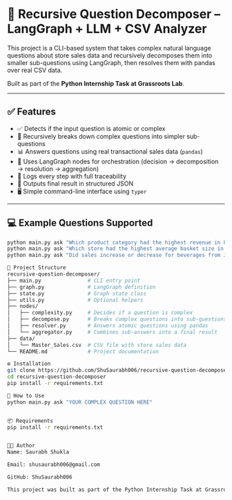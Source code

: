 # 🧠 Recursive Question Decomposer – LangGraph + LLM + CSV Analyzer

This project is a CLI-based system that takes complex natural language questions about store sales data and recursively decomposes them into smaller sub-questions using LangGraph, then resolves them with pandas over real CSV data.

Built as part of the **Python Internship Task at Grassroots Lab**.

---

## ✅ Features

- ✅ Detects if the input question is atomic or complex
- 🔁 Recursively breaks down complex questions into simpler sub-questions
- 📊 Answers questions using real transactional sales data (`pandas`)
- 🧩 Uses LangGraph nodes for orchestration (decision → decomposition → resolution → aggregation)
- 💬 Logs every step with full traceability
- 🧾 Outputs final result in structured JSON
- 🖥️ Simple command-line interface using `typer`

---

## 💻 Example Questions Supported

```bash
python main.py ask "Which product category had the highest revenue in Q1 2023?"
python main.py ask "Which store had the highest average basket size in March 2023?"
python main.py ask "Did sales increase or decrease for beverages from January to June 2023?"

📁 Project Structure
recursive-question-decomposer/
├── main.py               # CLI entry point
├── graph.py              # LangGraph definition
├── state.py              # Graph state class
├── utils.py              # Optional helpers
├── nodes/
│   ├── complexity.py     # Decides if a question is complex
│   ├── decompose.py      # Breaks complex questions into sub-questions
│   ├── resolver.py       # Answers atomic questions using pandas
│   └── aggregator.py     # Combines sub-answers into a final result
├── data/
│   └── Master_Sales.csv  # CSV file with store sales data
└── README.md             # Project documentation

⚙️ Installation
git clone https://github.com/ShuSaurabh006/recursive-question-decomposer.git
cd recursive-question-decomposer
pip install -r requirements.txt

🚀 How to Use
python main.py ask "YOUR COMPLEX QUESTION HERE"


📦 Requirements
pip install -r requirements.txt


👨‍💻 Author
Name: Saurabh Shukla

Email: shusaurabh006@gmail.com

GitHub: ShuSaurabh006

This project was built as part of the Python Internship Task at Grassroots Lab, supporting the Hi Market business analytics initiative.